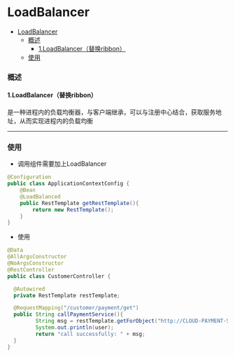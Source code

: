 # LoadBalancer

<!-- @import "[TOC]" {cmd="toc" depthFrom=1 depthTo=6 orderedList=false} -->
<!-- code_chunk_output -->

- [LoadBalancer](#loadbalancer)
    - [概述](#概述)
      - [1.LoadBalancer（替换ribbon）](#1loadbalancer替换ribbon)
    - [使用](#使用)

<!-- /code_chunk_output -->

### 概述

#### 1.LoadBalancer（替换ribbon）
是一种进程内的负载均衡器，与客户端继承，可以与注册中心结合，获取服务地址，从而实现进程内的负载均衡

***

### 使用

* 调用组件需要加上LoadBalancer
```java
@Configuration
public class ApplicationContextConfig {
    @Bean
    @LoadBalanced
    public RestTemplate getRestTemplate(){
        return new RestTemplate();
    }
}
```

* 使用
```java
@Data
@AllArgsConstructor
@NoArgsConstructor
@RestController
public class CustomerController {

  @Autowired
  private RestTemplate restTemplate;

  @RequestMapping("/customer/payment/get")
  public String callPaymentService(){
         String msg = restTemplate.getForObject("http://CLOUD-PAYMENT-SERVICE/pay", String.class);
         System.out.println(user);
         return "call successfully: " + msg;
  }
}
```
